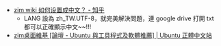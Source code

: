 * [zim wiki 如何设置成中文？ - 知乎](https://www.zhihu.com/question/37999620)
  * LANG 設為 zh_TW.UTF-8，就完美解決問題，連 google drive 打開 txt 都可以正確顯示中文~~!!!
* [zim桌面維基 [論壇 - Ubuntu 與工具程式及軟體推薦] | Ubuntu 正體中文站](https://www.ubuntu-tw.org/modules/newbb/viewtopic.php?viewmode=compact&order=ASC&topic_id=108422&forum=7)